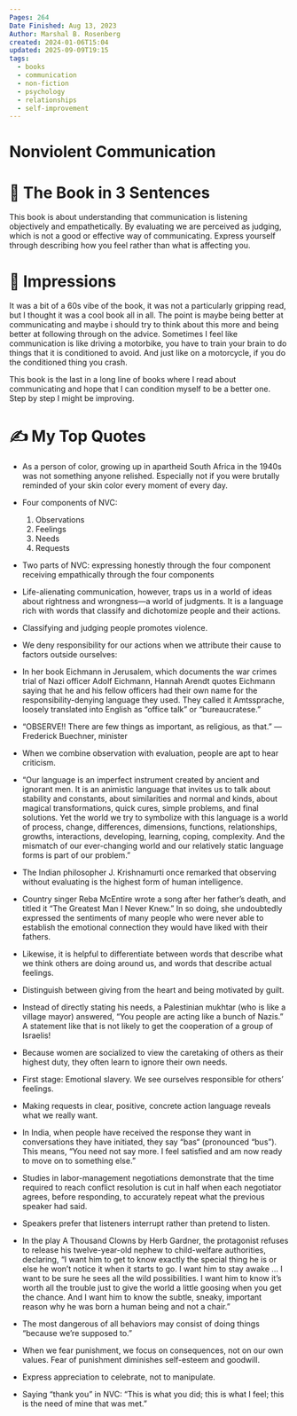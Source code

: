 ```yaml
---
Pages: 264
Date Finished: Aug 13, 2023
Author: Marshal B. Rosenberg
created: 2024-01-06T15:04
updated: 2025-09-09T19:15
tags:
  - books
  - communication
  - non-fiction
  - psychology
  - relationships
  - self-improvement
---
```

# Nonviolent Communication

# 🚀 The Book in 3 Sentences
This book is about understanding that communication is listening objectively and empathetically. By evaluating we are perceived as judging, which is not a good or effective way of communicating.  Express yourself through describing how you feel rather than what is affecting you. 

# 🎨 Impressions
It was a bit of a 60s vibe of the book, it was not a particularly gripping read, but I thought it was a cool book all in all. The point is maybe being better at communicating and maybe i should try to think about this more and being better at following through on the advice. Sometimes I feel like communication is like driving a motorbike, you have to train your brain to do things that it is conditioned to avoid. And just like on a motorcycle, if you do the conditioned thing you crash. 

This book is the last in a long line of books where I read about communicating and hope that I can condition myself to be a better one. Step by step I might be improving. 

# ✍️ My Top  Quotes

- As a person of color, growing up in apartheid South Africa in the 1940s was not something anyone relished. Especially not if you were brutally reminded of your skin color every moment of every day.
 
- Four components of NVC: 
	1. Observations
	2. Feelings
	3. Needs
	4. Requests
 
- Two parts of NVC: expressing honestly through the four component receiving empathically through the four components
 
- Life-alienating communication, however, traps us in a world of ideas about rightness and wrongness—a world of judgments. It is a language rich with words that classify and dichotomize people and their actions.
 
- Classifying and judging people promotes violence.
 
- We deny responsibility for our actions when we attribute their cause to factors outside ourselves:
 
- In her book Eichmann in Jerusalem, which documents the war crimes trial of Nazi officer Adolf Eichmann, Hannah Arendt quotes Eichmann saying that he and his fellow officers had their own name for the responsibility-denying language they used. They called it Amtssprache, loosely translated into English as “office talk” or “bureaucratese.”
 
- “OBSERVE!! There are few things as important, as religious, as that.” —Frederick Buechner, minister
 
- When we combine observation with evaluation, people are apt to hear criticism.
 
- “Our language is an imperfect instrument created by ancient and ignorant men. It is an animistic language that invites us to talk about stability and constants, about similarities and normal and kinds, about magical transformations, quick cures, simple problems, and final solutions. Yet the world we try to symbolize with this language is a world of process, change, differences, dimensions, functions, relationships, growths, interactions, developing, learning, coping, complexity. And the mismatch of our ever-changing world and our relatively static language forms is part of our problem.”
 
- The Indian philosopher J. Krishnamurti once remarked that observing without evaluating is the highest form of human intelligence.
 
- Country singer Reba McEntire wrote a song after her father’s death, and titled it “The Greatest Man I Never Knew.” In so doing, she undoubtedly expressed the sentiments of many people who were never able to establish the emotional connection they would have liked with their fathers.
 
- Likewise, it is helpful to differentiate between words that describe what we think others are doing around us, and words that describe actual feelings.
 
- Distinguish between giving from the heart and being motivated by guilt.
 
- Instead of directly stating his needs, a Palestinian mukhtar (who is like a village mayor) answered, “You people are acting like a bunch of Nazis.” A statement like that is not likely to get the cooperation of a group of Israelis!
 
- Because women are socialized to view the caretaking of others as their highest duty, they often learn to ignore their own needs.
 
- First stage: Emotional slavery. We see ourselves responsible for others’ feelings.
 
- Making requests in clear, positive, concrete action language reveals what we really want.
 
- In India, when people have received the response they want in conversations they have initiated, they say “bas“ (pronounced “bus”). This means, “You need not say more. I feel satisfied and am now ready to move on to something else.”
 
- Studies in labor-management negotiations demonstrate that the time required to reach conflict resolution is cut in half when each negotiator agrees, before responding, to accurately repeat what the previous speaker had said.
 
- Speakers prefer that listeners interrupt rather than pretend to listen.
 
- In the play A Thousand Clowns by Herb Gardner, the protagonist refuses to release his twelve-year-old nephew to child-welfare authorities, declaring, “I want him to get to know exactly the special thing he is or else he won’t notice it when it starts to go. I want him to stay awake … I want to be sure he sees all the wild possibilities. I want him to know it’s worth all the trouble just to give the world a little goosing when you get the chance. And I want him to know the subtle, sneaky, important reason why he was born a human being and not a chair.”
 
- The most dangerous of all behaviors may consist of doing things “because we’re supposed to.”
 
- When we fear punishment, we focus on consequences, not on our own values. Fear of punishment diminishes self-esteem and goodwill.
 
- Express appreciation to celebrate, not to manipulate.
 
- Saying “thank you” in NVC: “This is what you did; this is what I feel; this is the need of mine that was met.”
 
